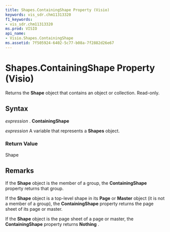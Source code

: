 ```yaml
---
title: Shapes.ContainingShape Property (Visio)
keywords: vis_sdr.chm11313320
f1_keywords:
- vis_sdr.chm11313320
ms.prod: VISIO
api_name:
- Visio.Shapes.ContainingShape
ms.assetid: 7f505924-6402-5c77-b08a-7f2882d26e67
---
```



# Shapes.ContainingShape Property (Visio)

Returns the  **Shape** object that contains an object or collection. Read-only.


## Syntax

 _expression_ . **ContainingShape**

 _expression_ A variable that represents a **Shapes** object.


### Return Value

Shape


## Remarks

If the  **Shape** object is the member of a group, the **ContainingShape** property returns that group.

If the  **Shape** object is a top-level shape in its **Page** or **Master** object (it is not a member of a group), the **ContainingShape** property returns the page sheet of its page or master.

If the  **Shape** object is the page sheet of a page or master, the **ContainingShape** property returns **Nothing** .


